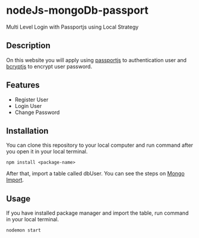 # nodeJs-mongoDb-passport
Multi Level Login with Passportjs using Local Strategy

## Description
On this website you will apply using [passportjs](http://www.passportjs.org/) to authentication user and [bcryptjs](https://www.npmjs.com/package/bcryptjs) to encrypt user password.

## Features
* Register User
* Login User
* Change Password

## Installation
You can clone this repository to your local computer and run command after you open it in your local terminal.
```
npm install <package-name>
```

After that, import a table called dbUser. You can see the steps on [Mongo Import](https://docs.mongodb.com/manual/reference/program/mongoimport/).

## Usage
If you have installed package manager and import the table, run command in your local terminal.
```
nodemon start
```

